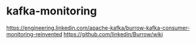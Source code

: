 # kafka-monitoring

https://engineering.linkedin.com/apache-kafka/burrow-kafka-consumer-monitoring-reinvented
https://github.com/linkedin/Burrow/wiki
